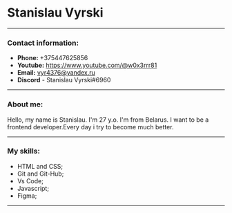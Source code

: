 # Stanislau Vyrski

---

### Contact information:

- **Phone:** +375447625856
- **Youtube:** https://www.youtube.com/@w0x3rrr81
- **Email:** vyr4376@yandex.ru
- **Discord** - Stanislau Vyrski#6960

---

### About me:

Hello, my name is Stanislau. I'm 27 y.o. I'm from Belarus. I want to be a frontend developer.Every day i try to become much better.

---

### My skills:

- HTML and CSS;
- Git and Git-Hub;
- Vs Code;
- Javascript;
- Figma;

---
